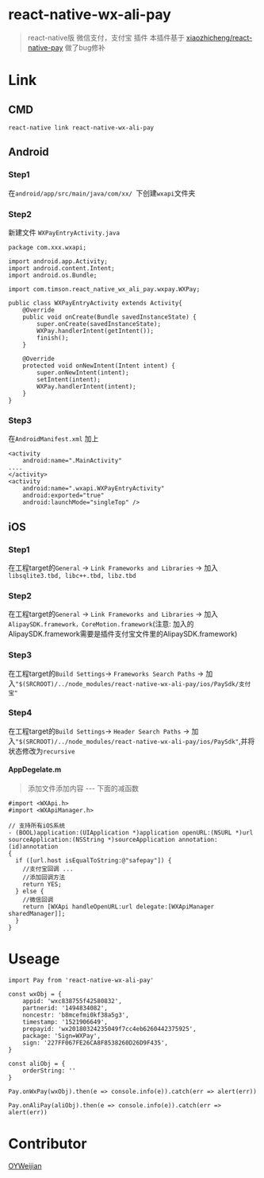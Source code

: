 # react-native-wx-ali-pay
> react-native版 微信支付，支付宝 插件
> 本插件基于 [xiaozhicheng/react-native-pay](https://github.com/xiaozhicheng/react-native-pay) 做了bug修补

# Link

## CMD
```
react-native link react-native-wx-ali-pay
```

##  Android

### Step1
在```android/app/src/main/java/com/xx/ ```下创建```wxapi```文件夹

### Step2
新建文件 ```WXPayEntryActivity.java```
```
package com.xxx.wxapi;

import android.app.Activity;
import android.content.Intent;
import android.os.Bundle;

import com.timson.react_native_wx_ali_pay.wxpay.WXPay;

public class WXPayEntryActivity extends Activity{
    @Override
    public void onCreate(Bundle savedInstanceState) {
        super.onCreate(savedInstanceState);
        WXPay.handlerIntent(getIntent());
        finish();
    }

    @Override
    protected void onNewIntent(Intent intent) {
        super.onNewIntent(intent);
        setIntent(intent);
        WXPay.handlerIntent(intent);
    }
}
```

### Step3
在```AndroidManifest.xml``` 加上
```
<activity
	android:name=".MainActivity"
....
</activity>
<activity
	android:name=".wxapi.WXPayEntryActivity"
	android:exported="true"
	android:launchMode="singleTop" />
```

## iOS
### Step1
在工程target的```General``` -> ```Link Frameworks and Libraries``` -> 加入```libsqlite3.tbd, libc++.tbd, libz.tbd```

### Step2
在工程target的```General``` -> ```Link Frameworks and Libraries``` -> 加入```AlipaySDK.framework，CoreMotion.framework```(注意: 加入的AlipaySDK.framework需要是插件支付宝文件里的AlipaySDK.framework)

### Step3
在工程target的```Build Settings```-> ```Frameworks Search Paths``` -> 加入```"$(SRCROOT)/../node_modules/react-native-wx-ali-pay/ios/PaySdk/支付宝"```

### Step4
在工程target的```Build Settings```-> ```Header Search Paths``` -> 加入```"$(SRCROOT)/../node_modules/react-native-wx-ali-pay/ios/PaySdk"```,并将状态修改为```recursive```
#### AppDegelate.m
>添加文件添加内容 --- 下面的减函数

```
#import <WXApi.h>
#import <WXApiManager.h>

// 支持所有iOS系统
- (BOOL)application:(UIApplication *)application openURL:(NSURL *)url sourceApplication:(NSString *)sourceApplication annotation:(id)annotation
{
  if ([url.host isEqualToString:@"safepay"]) {
    //支付宝回调 ...
    //添加回调方法
    return YES;
  } else {
    //微信回调
    return [WXApi handleOpenURL:url delegate:[WXApiManager sharedManager]];
  }
}
```

# Useage
```
import Pay from 'react-native-wx-ali-pay'

const wxObj = {
	appid: 'wxc838755f42580832',
	partnerid: '1494834082',
	noncestr: 'b8mcefmi0kf38a5g3',
	timestamp: '1521906649',
	prepayid: 'wx20180324235049f7cc4eb6260442375925',
	package: 'Sign=WXPay',
	sign: '227FF067FE26CA8F8538260D26D9F435',
}

const aliObj = {
	orderString: ''
}

Pay.onWxPay(wxObj).then(e => console.info(e)).catch(err => alert(err))

Pay.onAliPay(aliObj).then(e => console.info(e)).catch(err => alert(err))
```

#  Contributor
[OYWeijian](https://github.com/OYWeijian)
<!-- This project exists thanks to all the people who contribute. [[Contribute]](CONTRIBUTING.md). -->
<!-- ![](https://avatars3.githubusercontent.com/u/15721842?s=460&v=4 OYWeijian) -->
